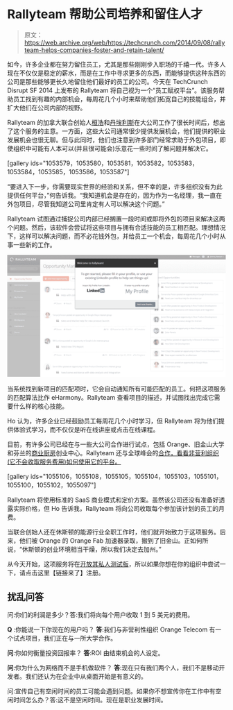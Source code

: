 # Rallyteam 帮助公司培养和留住人才 

> 原文：<https://web.archive.org/web/https://techcrunch.com/2014/09/08/rallyteam-helps-companies-foster-and-retain-talent/>

如今，许多企业都在努力留住员工，尤其是那些刚刚步入职场的千禧一代。许多人现在不仅仅是稳定的薪水，而是在工作中寻求更多的东西，而能够提供这种东西的公司是那些能够更长久地留住他们最好的员工的公司。今天在 TechCrunch Disrupt SF 2014 上发布的 Rallyteam 将自己视为一个“员工赋权平台”。该服务帮助员工找到有趣的内部机会，每周花几个小时来帮助他们拓宽自己的技能组合，并扩大他们在公司内部的视野。

Rallyteam 的加拿大联合创始人[桓浩](https://web.archive.org/web/20230120024236/https://www.linkedin.com/profile/view?id=77886786&authType=OUT_OF_NETWORK&authToken=WgXV&locale=en_US&srchid=241107311409934949130&srchindex=3&srchtotal=5&trk=vsrp_people_res_name&trkInfo=VSRPsearchId%3A241107311409934949130%2CVSRPtargetId%3A77886786%2CVSRPcmpt%3Aprimary)和[丹埃利斯](https://web.archive.org/web/20230120024236/https://www.linkedin.com/in/danclayellis)在大公司工作了很长时间后，想出了这个服务的主意。一方面，这些大公司通常很少提供发展机会，他们提供的职业发展机会也很无聊。但与此同时，他们也注意到许多部门经常求助于外包项目，即使组织中可能有人本可以(并且很可能会)乐意花一些时间了解问题并解决它。

[gallery ids="1053579，1053580，1053581，1053582，1053583，1053584，1053585，1053586，1053587"]

“要进入下一步，你需要现实世界的经验和关系，但不幸的是，许多组织没有为此提供任何平台，”何告诉我。“我知道机会是存在的，因为作为一名经理，我一直在外包项目，尽管我知道公司里肯定有人可以解决这个问题。”

Rallyteam 试图通过捕捉公司内部已经搁置一段时间或即将外包的项目来解决这两个问题。然后，该软件会尝试将这些项目与拥有合适技能的员工相匹配。理想情况下，这样可以解决问题，而不必花钱外包，并给员工一个机会，每周花几个小时从事一些新的工作。

![2014-09-05_1124](img/db6a88ebbff162d6b3160ffd889b9e08.png)

当系统找到新项目的匹配项时，它会自动通知所有可能匹配的员工。何把这项服务的匹配算法比作 eHarmony。Rallyteam 查看项目的描述，并试图找出完成它需要什么样的核心技能。

Ho 认为，许多企业已经鼓励员工每周花几个小时学习，但 Rallyteam 将为他们提供体验式学习，而不仅仅是听在线讲座或点击在线课程。

目前，有许多公司已经在与一些大公司合作进行试点，包括 Orange、旧金山大学和芬兰的[商业厨房](https://web.archive.org/web/20230120024236/http://www.businesskitchen.fi/)创业中心。Rallyteam 还与全球峰会的[合作，看看非营利组织(它不会收取服务费用)如何使用它的平台。](https://web.archive.org/web/20230120024236/http://www.theglobalsummit.org/)

[gallery ids="1055106，1055108，1055105，1055104，1055103，1055101，1055100，1055102，1055097"]

Rallyteam 将使用标准的 SaaS 商业模式和定价方案。虽然该公司还没有准备好透露实际价格，但 Ho 告诉我，Rallyteam 将向公司收取每个参加该计划的员工的月费。

当联合创始人还在休斯顿的能源行业全职工作时，他们就开始致力于这项服务。后来，他们被 Orange 的 Orange Fab 加速器录取，搬到了旧金山。正如何所说，“休斯顿的创业环境相当干燥，所以我们决定去加州。”

从今天开始，这项服务将在[开放其私人测试版](https://web.archive.org/web/20230120024236/http://rallyteam.com/)，所以如果你想在你的组织中尝试一下，请点击这里【链接来了】注册。

## 扰乱问答

问:你们的利润是多少？答:我们将向每个用户收取 1 到 5 美元的费用。

**Q** :你能说一下你现在的用户吗？
**答**:我们与非营利性组织 Orange Telecom 有一个试点项目，我们正在与一所大学合作。

**问**:你如何衡量投资回报率？
**答**:ROI 由结束机会的人设定。

**问**:你为什么为网络而不是手机做软件？
**答**:现在只有我们两个人，我们不是移动开发者。我们还认为在企业中从桌面开始是有意义的。

问:宣传自己有空闲时间的员工可能会遇到问题。如果你不想宣传你在工作中有空闲时间怎么办？答:这不是空闲时间。现在是职业发展时间。